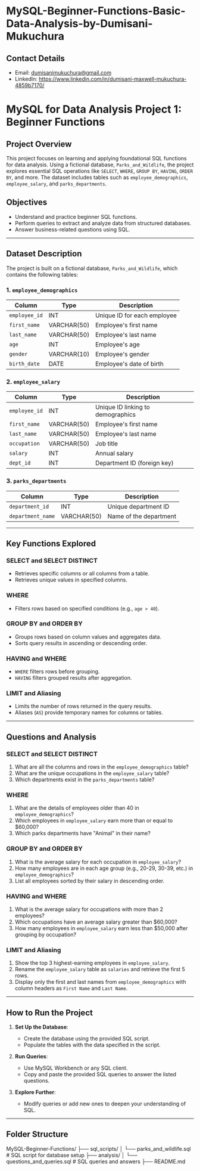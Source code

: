# MySQL-Beginner-Functions-Basic-Data-Analysis-by-Dumisani-Mukuchura

## Contact Details
- Email: dumisanimukuchura@gmail.com
- LinkedIn: https://www.linkedin.com/in/dumisani-maxwell-mukuchura-4859b7170/

# MySQL for Data Analysis Project 1: Beginner Functions

## Project Overview
This project focuses on learning and applying foundational SQL functions for data analysis. Using a fictional database, `Parks_and_Wildlife`, the project explores essential SQL operations like `SELECT`, `WHERE`, `GROUP BY`, `HAVING`, `ORDER BY`, and more. The dataset includes tables such as `employee_demographics`, `employee_salary`, and `parks_departments`.

## Objectives
- Understand and practice beginner SQL functions.
- Perform queries to extract and analyze data from structured databases.
- Answer business-related questions using SQL.

---

## Dataset Description
The project is built on a fictional database, `Parks_and_Wildlife`, which contains the following tables:

### 1. `employee_demographics`
| Column       | Type        | Description                          |
|--------------|-------------|--------------------------------------|
| `employee_id`| INT         | Unique ID for each employee          |
| `first_name` | VARCHAR(50) | Employee's first name                |
| `last_name`  | VARCHAR(50) | Employee's last name                 |
| `age`        | INT         | Employee's age                      |
| `gender`     | VARCHAR(10) | Employee's gender                   |
| `birth_date` | DATE        | Employee's date of birth            |

### 2. `employee_salary`
| Column       | Type        | Description                          |
|--------------|-------------|--------------------------------------|
| `employee_id`| INT         | Unique ID linking to demographics    |
| `first_name` | VARCHAR(50) | Employee's first name                |
| `last_name`  | VARCHAR(50) | Employee's last name                 |
| `occupation` | VARCHAR(50) | Job title                            |
| `salary`     | INT         | Annual salary                        |
| `dept_id`    | INT         | Department ID (foreign key)          |

### 3. `parks_departments`
| Column           | Type        | Description                          |
|------------------|-------------|--------------------------------------|
| `department_id`  | INT         | Unique department ID                 |
| `department_name`| VARCHAR(50) | Name of the department               |

---

## Key Functions Explored

### SELECT and SELECT DISTINCT
- Retrieves specific columns or all columns from a table.
- Retrieves unique values in specified columns.

### WHERE
- Filters rows based on specified conditions (e.g., `age > 40`).

### GROUP BY and ORDER BY
- Groups rows based on column values and aggregates data.
- Sorts query results in ascending or descending order.

### HAVING and WHERE
- `WHERE` filters rows before grouping.
- `HAVING` filters grouped results after aggregation.

### LIMIT and Aliasing
- Limits the number of rows returned in the query results.
- Aliases (`AS`) provide temporary names for columns or tables.

---

## Questions and Analysis

### SELECT and SELECT DISTINCT
1. What are all the columns and rows in the `employee_demographics` table?
2. What are the unique occupations in the `employee_salary` table?
3. Which departments exist in the `parks_departments` table?

### WHERE
1. What are the details of employees older than 40 in `employee_demographics`?
2. Which employees in `employee_salary` earn more than or equal to $60,000?
3. Which parks departments have "Animal" in their name?

### GROUP BY and ORDER BY
1. What is the average salary for each occupation in `employee_salary`?
2. How many employees are in each age group (e.g., 20-29, 30-39, etc.) in `employee_demographics`?
3. List all employees sorted by their salary in descending order.

### HAVING and WHERE
1. What is the average salary for occupations with more than 2 employees?
2. Which occupations have an average salary greater than $60,000?
3. How many employees in `employee_salary` earn less than $50,000 after grouping by occupation?

### LIMIT and Aliasing
1. Show the top 3 highest-earning employees in `employee_salary`.
2. Rename the `employee_salary` table as `salaries` and retrieve the first 5 rows.
3. Display only the first and last names from `employee_demographics` with column headers as `First Name` and `Last Name`.

---

## How to Run the Project
1. **Set Up the Database**:
   - Create the database using the provided SQL script.
   - Populate the tables with the data specified in the script.

2. **Run Queries**:
   - Use MySQL Workbench or any SQL client.
   - Copy and paste the provided SQL queries to answer the listed questions.

3. **Explore Further**:
   - Modify queries or add new ones to deepen your understanding of SQL.

---

## Folder Structure

MySQL-Beginner-Functions/ 
├── sql_scripts/ │ └── parks_and_wildlife.sql # SQL script for database setup 
├── analysis/ │ └── questions_and_queries.sql # SQL queries and answers 
├── README.md
